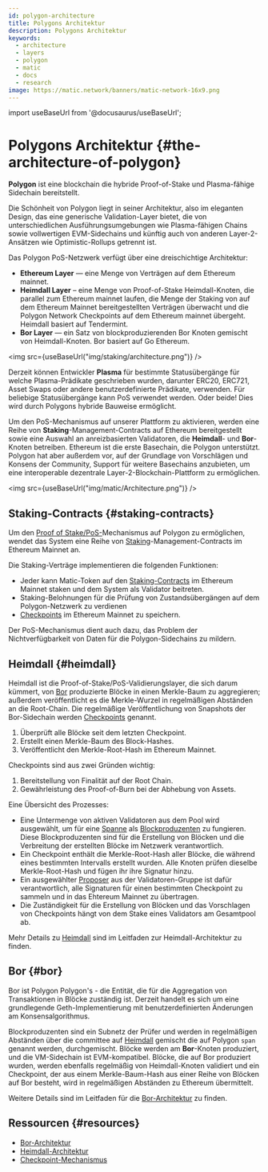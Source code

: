 ```yaml
---
id: polygon-architecture
title: Polygons Architektur
description: Polygons Architektur
keywords:
  - architecture
  - layers
  - polygon
  - matic
  - docs
  - research
image: https://matic.network/banners/matic-network-16x9.png
---
```

import useBaseUrl from '@docusaurus/useBaseUrl';

# Polygons Architektur {#the-architecture-of-polygon}

**Polygon** ist eine blockchain die hybride Proof-of-Stake und Plasma-fähige Sidechain bereitstellt.

Die Schönheit von Polygon liegt in seiner Architektur, also im eleganten Design, das eine generische Validation-Layer bietet, die von unterschiedlichen Ausführungsumgebungen wie Plasma-fähigen Chains sowie vollwertigen EVM-Sidechains und künftig auch von anderen Layer-2-Ansätzen wie Optimistic-Rollups getrennt ist.

Das Polygon PoS-Netzwerk verfügt über eine dreischichtige Architektur:

* **Ethereum Layer** — eine Menge von Verträgen auf dem Ethereum mainnet.
* **Heimdall Layer** – eine Menge von Proof-of-Stake Heimdall-Knoten, die parallel zum Ethereum mainnet laufen, die Menge der Staking von auf dem Ethereum Mainnet bereitgestellten Verträgen überwacht und die Polygon Network Checkpoints auf dem Ethereum mainnet übergeht. Heimdall basiert auf Tendermint.
* **Bor Layer** — ein Satz von blockproduzierenden Bor Knoten gemischt von Heimdall-Knoten. Bor basiert auf Go Ethereum.

<img src={useBaseUrl("img/staking/architecture.png")} />

Derzeit können Entwickler **Plasma** für bestimmte Statusübergänge für welche Plasma-Prädikate
geschrieben wurden, darunter ERC20, ERC721, Asset Swaps oder andere benutzerdefinierte Prädikate, verwenden. Für beliebige Statusübergänge
kann PoS verwendet werden. Oder beide! Dies wird durch Polygons hybride Bauweise ermöglicht.

Um den PoS-Mechanismus auf unserer Plattform zu aktivieren, werden eine Reihe von **Staking**-Management-Contracts auf
Ethereum bereitgestellt sowie eine Auswahl an anreizbasierten Validatoren, die **Heimdall**- und **Bor**-Knoten betreiben. Ethereum ist
die erste Basechain, die Polygon unterstützt. Polygon hat aber außerdem vor, auf der Grundlage von Vorschlägen und Konsens der Community, Support für weitere Basechains anzubieten,
um eine interoperable dezentrale Layer-2-Blockchain-Plattform zu ermöglichen.

<img src={useBaseUrl("img/matic/Architecture.png")} />

## Staking-Contracts {#staking-contracts}

Um den [Proof of Stake/PoS-](docs/home/polygon-basics/what-is-proof-of-stake)Mechanismus auf Polygon zu ermöglichen,
wendet das System eine Reihe von [Staking](/docs/maintain/glossary#staking)-Management-Contracts im Ethereum Mainnet an.

Die Staking-Verträge implementieren die folgenden Funktionen:

* Jeder kann Matic-Token auf den [Staking-Contracts](/docs/maintain/glossary#validator) im Ethereum Mainnet staken und dem System als Validator beitreten.
* Staking-Belohnungen für die Prüfung von Zustandsübergängen auf dem Polygon-Netzwerk zu verdienen
* [Checkpoints](/docs/maintain/glossary#checkpoint-transaction) im Ethereum Mainnet zu speichern.

Der PoS-Mechanismus dient auch dazu, das Problem der Nichtverfügbarkeit von Daten für die Polygon-Sidechains zu mildern.

## Heimdall {#heimdall}

Heimdall ist die Proof-of-Stake/PoS-Validierungslayer, die sich darum kümmert,
von [Bor](/docs/maintain/glossary#bor) produzierte Blöcke in einen Merkle-Baum zu aggregieren; außerdem veröffentlicht es die Merkle-Wurzel in regelmäßigen Abständen an die
Root-Chain. Die regelmäßige Veröffentlichung von Snapshots der Bor-Sidechain werden [Checkpoints](/docs/maintain/glossary#checkpoint-transaction) genannt.

1. Überprüft alle Blöcke seit dem letzten Checkpoint.
2. Erstellt einen Merkle-Baum des Block-Hashes.
3. Veröffentlicht den Merkle-Root-Hash im Ethereum Mainnet.

Checkpoints sind aus zwei Gründen wichtig:

1. Bereitstellung von Finalität auf der Root Chain.
2. Gewährleistung des Proof-of-Burn bei der Abhebung von Assets.

Eine Übersicht des Prozesses:

* Eine Untermenge von aktiven Validatoren aus dem Pool wird ausgewählt, um für eine [Spanne](/docs/maintain/glossary#span) als [Blockproduzenten](/docs/maintain/glossary#block-producer) zu fungieren. Diese Blockproduzenten sind für die Erstellung von Blöcken und die Verbreitung der erstellten Blöcke im Netzwerk verantwortlich.
* Ein Checkpoint enthält die Merkle-Root-Hash aller Blöcke, die während eines bestimmten Intervalls erstellt wurden. Alle Knoten prüfen dieselbe Merkle-Root-Hash und fügen ihr ihre Signatur hinzu.
* Ein ausgewählter [Proposer](/docs/maintain/glossary#proposer) aus der Validatoren-Gruppe ist dafür verantwortlich, alle Signaturen für einen bestimmten Checkpoint zu sammeln und in das Ehtereum Mainnet zu übertragen.
* Die Zuständigkeit für die Erstellung von Blöcken und das Vorschlagen von Checkpoints hängt von dem Stake eines Validators am Gesamtpool ab.

Mehr Details zu [Heimdall](/docs/pos/heimdall/overview) sind im Leitfaden zur Heimdall-Architektur zu finden.

## Bor {#bor}

Bor ist Polygon Polygon's - die Entität, die für die Aggregation von Transaktionen in Blöcke zuständig ist. Derzeit handelt es sich um eine grundlegende Geth-Implementierung mit benutzerdefinierten Änderungen am Konsensalgorithmus.

Blockproduzenten sind ein Subnetz der Prüfer und werden in regelmäßigen Abständen über die committee auf [Heimdall](/docs/maintain/glossary#heimdall) gemischt die auf Polygon `span` genannt werden, durchgemischt. Blöcke werden am **Bor**-Knoten produziert, und die VM-Sidechain ist EVM-kompatibel. Blöcke, die auf Bor produziert wurden, werden ebenfalls regelmäßig von Heimdall-Knoten validiert und ein Checkpoint, der
aus einem Merkle-Baum-Hash aus einer Reihe von Blöcken auf Bor besteht, wird in regelmäßigen Abständen zu Ethereum übermittelt.

Weitere Details sind im Leitfaden für die [Bor-Architektur](/docs/pos/bor/overview) zu finden.

## Ressourcen {#resources}

* [Bor-Architektur](https://wiki.polygon.technology/docs/pos/bor)
* [Heimdall-Architektur](https://forum.polygon.technology/t/matic-system-overview-heimdall/8323)
* [Checkpoint-Mechanismus](https://forum.polygon.technology/t/checkpoint-mechanism-on-heimdall/7160)
